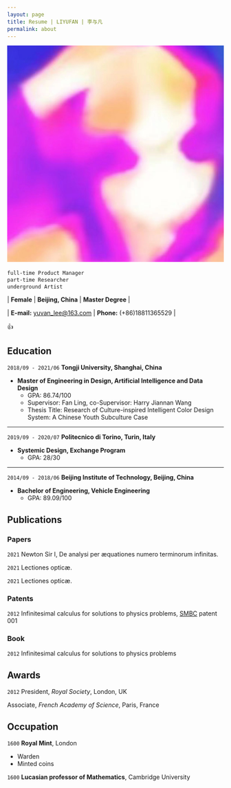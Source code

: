 ```yaml
---
layout: page
title: Resume | LIYUFAN | 李与凡
permalink: about
---
```


![avatar](assets/img/liyufan.jpg)


```
full-time Product Manager
part-time Researcher
underground Artist
```





| __Female__ | __Beijing, China__ | __Master Degree__ |

| __E-mail:__ yuvan_lee@163.com | __Phone:__ (+86)18811365529 |

👍

## Education

`2018/09 - 2021/06`
__Tongji University, Shanghai, China__
 - __Master of Engineering in Design, Artificial Intelligence and Data Design__
   - GPA: 86.74/100
   - Supervisor: Fan Ling, co-Supervisor: Harry Jiannan Wang
   - Thesis Title: Research of Culture-inspired Intelligent Color Design System: A Chinese Youth Subculture Case

---
`2019/09 - 2020/07`
__Politecnico di Torino, Turin, Italy__
 -  __Systemic Design, Exchange Program__
    - GPA: 28/30

---
`2014/09 - 2018/06`
__Beijing Institute of Technology, Beijing, China__
 - __Bachelor of Engineering, Vehicle Engineering__
   - GPA: 89.09/100




## Publications

### Papers

`2021`
Newton Sir I, De analysi per æquationes numero terminorum infinitas. 

`2021`
Lectiones opticæ.

`2021`
Lectiones opticæ.


### Patents

`2012`
Infinitesimal calculus for solutions to physics problems, [SMBC](http://www.techdirt.com/articles/20121011/09312820678/if-patents-had-been-around-time-newton.shtml) patent 001

### Book

`2012`
Infinitesimal calculus for solutions to physics problems


## Awards

`2012`
President, *Royal Society*, London, UK

Associate, *French Academy of Science*, Paris, France


## Occupation

`1600`
__Royal Mint__, London

- Warden
- Minted coins

`1600`
__Lucasian professor of Mathematics__, Cambridge University




<!-- ### Footer

Last updated: May 2013 -->


